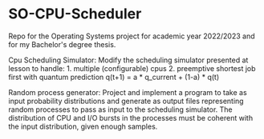 # SO-CPU-Scheduler
Repo for the Operating Systems project for academic year 2022/2023 and for my Bachelor's degree thesis.

Cpu Scheduling Simulator:
   Modify the scheduling simulator presented at lesson to handle:
     1. multiple (configurable) cpus
     2. preemptive shortest job first with quantum prediction q(t+1) = a * q_current + (1-a) * q(t)

Random process generator:
   Project and implement a program to take as input probability distributions and generate as output files representing random processes to pass as input to the scheduling  simulator. The distribution of CPU and I/O bursts in the processes must be coherent with the input distribution, given enough samples. 
